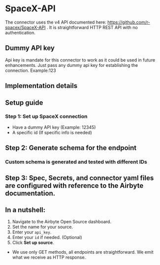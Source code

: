 # SpaceX-API

The connector uses the v4 API documented here: https://github.com/r-spacex/SpaceX-API . It is
straightforward HTTP REST API with no authentication.

## Dummy API key

Api key is mandate for this connector to work as it could be used in future enhancements.
Just pass any dummy api key for establishing the connection. Example:123

## Implementation details

## Setup guide

### Step 1: Set up SpaceX connection

- Have a dummy API key (Example: 12345)
- A specific id (If specific info is needed)

## Step 2: Generate schema for the endpoint

### Custom schema is generated and tested with different IDs

## Step 3: Spec, Secrets, and connector yaml files are configured with reference to the Airbyte documentation.

## In a nutshell:

1. Navigate to the Airbyte Open Source dashboard.
2. Set the name for your source.
3. Enter your `api_key`.
4. Enter your `id` if needed. (Optional)
5. Click **Set up source**.

- We use only GET methods, all endpoints are straightforward. We emit what we receive as HTTP response.
